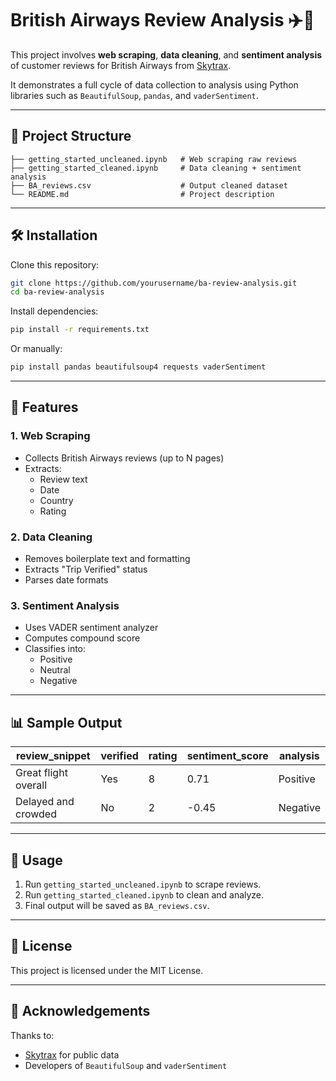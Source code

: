 # British Airways Review Analysis ✈️📝

This project involves **web scraping**, **data cleaning**, and **sentiment analysis** of customer reviews for British Airways from [Skytrax](https://www.airlinequality.com/airline-reviews/british-airways). 

It demonstrates a full cycle of data collection to analysis using Python libraries such as `BeautifulSoup`, `pandas`, and `vaderSentiment`.

---

## 📁 Project Structure

```
├── getting_started_uncleaned.ipynb   # Web scraping raw reviews
├── getting_started_cleaned.ipynb     # Data cleaning + sentiment analysis
├── BA_reviews.csv                    # Output cleaned dataset
└── README.md                         # Project description
```

---

## 🛠️ Installation

Clone this repository:

```bash
git clone https://github.com/yourusername/ba-review-analysis.git
cd ba-review-analysis
```

Install dependencies:

```bash
pip install -r requirements.txt
```

Or manually:

```bash
pip install pandas beautifulsoup4 requests vaderSentiment
```

---

## 🔎 Features

### 1. Web Scraping
- Collects British Airways reviews (up to N pages)
- Extracts:
  - Review text
  - Date
  - Country
  - Rating

### 2. Data Cleaning
- Removes boilerplate text and formatting
- Extracts "Trip Verified" status
- Parses date formats

### 3. Sentiment Analysis
- Uses VADER sentiment analyzer
- Computes compound score
- Classifies into:
  - Positive
  - Neutral
  - Negative

---

## 📊 Sample Output

| review_snippet       | verified | rating | sentiment_score | analysis |
|----------------------|----------|--------|------------------|----------|
| Great flight overall | Yes      | 8      | 0.71             | Positive |
| Delayed and crowded  | No       | 2      | -0.45            | Negative |

---

## 📌 Usage

1. Run `getting_started_uncleaned.ipynb` to scrape reviews.
2. Run `getting_started_cleaned.ipynb` to clean and analyze.
3. Final output will be saved as `BA_reviews.csv`.

---

## 📃 License

This project is licensed under the MIT License.

---

## 🙏 Acknowledgements

Thanks to:
- [Skytrax](https://www.airlinequality.com/) for public data
- Developers of `BeautifulSoup` and `vaderSentiment`
